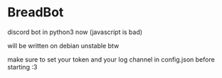 # BreadBot
discord bot in python3 now (javascript is bad)

will be written on debian unstable btw

make sure to set your token and your log channel in config.json before starting :3
